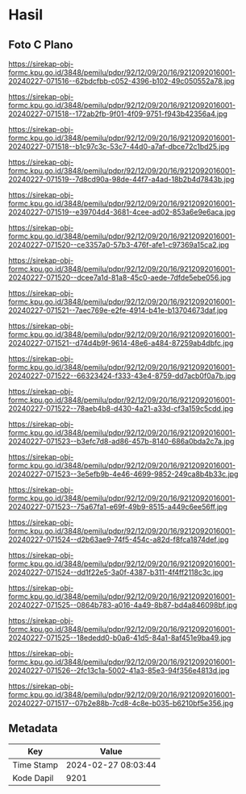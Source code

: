 # Hasil

## Foto C Plano

https://sirekap-obj-formc.kpu.go.id/3848/pemilu/pdpr/92/12/09/20/16/9212092016001-20240227-071516--62bdcfbb-c052-4396-b102-49c050552a78.jpg

https://sirekap-obj-formc.kpu.go.id/3848/pemilu/pdpr/92/12/09/20/16/9212092016001-20240227-071518--172ab2fb-9f01-4f09-9751-f943b42356a4.jpg

https://sirekap-obj-formc.kpu.go.id/3848/pemilu/pdpr/92/12/09/20/16/9212092016001-20240227-071518--b1c97c3c-53c7-44d0-a7af-dbce72c1bd25.jpg

https://sirekap-obj-formc.kpu.go.id/3848/pemilu/pdpr/92/12/09/20/16/9212092016001-20240227-071519--7d8cd90a-98de-44f7-a4ad-18b2b4d7843b.jpg

https://sirekap-obj-formc.kpu.go.id/3848/pemilu/pdpr/92/12/09/20/16/9212092016001-20240227-071519--e39704d4-3681-4cee-ad02-853a6e9e6aca.jpg

https://sirekap-obj-formc.kpu.go.id/3848/pemilu/pdpr/92/12/09/20/16/9212092016001-20240227-071520--ce3357a0-57b3-476f-afe1-c97369a15ca2.jpg

https://sirekap-obj-formc.kpu.go.id/3848/pemilu/pdpr/92/12/09/20/16/9212092016001-20240227-071520--dcee7a1d-81a8-45c0-aede-7dfde5ebe056.jpg

https://sirekap-obj-formc.kpu.go.id/3848/pemilu/pdpr/92/12/09/20/16/9212092016001-20240227-071521--7aec769e-e2fe-4914-b41e-b13704673daf.jpg

https://sirekap-obj-formc.kpu.go.id/3848/pemilu/pdpr/92/12/09/20/16/9212092016001-20240227-071521--d74d4b9f-9614-48e6-a484-87259ab4dbfc.jpg

https://sirekap-obj-formc.kpu.go.id/3848/pemilu/pdpr/92/12/09/20/16/9212092016001-20240227-071522--66323424-f333-43e4-8759-dd7acb0f0a7b.jpg

https://sirekap-obj-formc.kpu.go.id/3848/pemilu/pdpr/92/12/09/20/16/9212092016001-20240227-071522--78aeb4b8-d430-4a21-a33d-cf3a159c5cdd.jpg

https://sirekap-obj-formc.kpu.go.id/3848/pemilu/pdpr/92/12/09/20/16/9212092016001-20240227-071523--b3efc7d8-ad86-457b-8140-686a0bda2c7a.jpg

https://sirekap-obj-formc.kpu.go.id/3848/pemilu/pdpr/92/12/09/20/16/9212092016001-20240227-071523--3e5efb9b-4e46-4699-9852-249ca8b4b33c.jpg

https://sirekap-obj-formc.kpu.go.id/3848/pemilu/pdpr/92/12/09/20/16/9212092016001-20240227-071523--75a67fa1-e69f-49b9-8515-a449c6ee56ff.jpg

https://sirekap-obj-formc.kpu.go.id/3848/pemilu/pdpr/92/12/09/20/16/9212092016001-20240227-071524--d2b63ae9-74f5-454c-a82d-f8fca1874def.jpg

https://sirekap-obj-formc.kpu.go.id/3848/pemilu/pdpr/92/12/09/20/16/9212092016001-20240227-071524--dd1f22e5-3a0f-4387-b311-4f4ff2118c3c.jpg

https://sirekap-obj-formc.kpu.go.id/3848/pemilu/pdpr/92/12/09/20/16/9212092016001-20240227-071525--0864b783-a016-4a49-8b87-bd4a846098bf.jpg

https://sirekap-obj-formc.kpu.go.id/3848/pemilu/pdpr/92/12/09/20/16/9212092016001-20240227-071525--18ededd0-b0a6-41d5-84a1-8af451e9ba49.jpg

https://sirekap-obj-formc.kpu.go.id/3848/pemilu/pdpr/92/12/09/20/16/9212092016001-20240227-071526--2fc13c1a-5002-41a3-85e3-94f356e4813d.jpg

https://sirekap-obj-formc.kpu.go.id/3848/pemilu/pdpr/92/12/09/20/16/9212092016001-20240227-071517--07b2e88b-7cd8-4c8e-b035-b6210bf5e356.jpg


## Metadata

| Key        | Value               |
| ---------- | ------------------- |
| Time Stamp | 2024-02-27 08:03:44 |
| Kode Dapil | 9201                |



